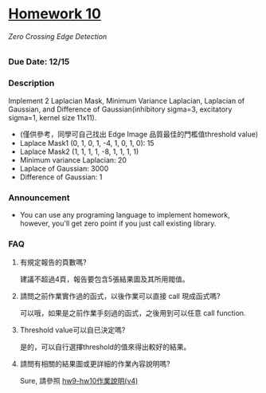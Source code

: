 # [Homework 10](http://cv2.csie.ntu.edu.tw/CV/hw2019/hw10.html)
###### Zero Crossing Edge Detection
### Due Date: 12/15
### Description
Implement 2 Laplacian Mask, Minimum Variance Laplacian, Laplacian of Gaussian, and Difference of Gaussian(inhibitory sigma=3, excitatory sigma=1, kernel size 11x11).
 * (僅供參考，同學可自己找出 Edge Image 品質最佳的門檻值threshold value)
 * Laplace Mask1 (0, 1, 0, 1, -4, 1, 0, 1, 0): 15
 * Laplace Mask2 (1, 1, 1, 1, -8, 1, 1, 1, 1)
 * Minimum variance Laplacian: 20
 * Laplace of Gaussian: 3000
 * Difference of Gaussian: 1
### Announcement
 * You can use any programing language to implement homework, however, you'll get zero point if you just call existing library.
### FAQ
1. 有規定報告的頁數嗎?
   
   建議不超過4頁，報告要包含5張結果圖及其所用閥值。
   
2. 請問之前作業實作過的函式，以後作業可以直接 call 現成函式嗎?
   
   可以哦，如果是之前作業手刻過的函式，之後用到可以任意 call function.
   
3. Threshold value可以自已決定嗎?
   
   是的，可以自行選擇threshold的值來得出較好的結果。
   
4. 請問有相關的結果圖或更詳細的作業內容說明嗎?
   
   Sure, 請參照 [hw9-hw10作業說明(v4)](http://cv2.csie.ntu.edu.tw/CV/_material/CH7_HW9_10%E8%AC%9B%E8%A7%A3(v4).pdf)
